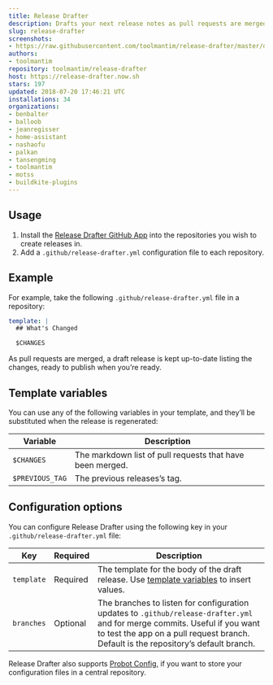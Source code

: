 ```yaml
---
title: Release Drafter
description: Drafts your next release notes as pull requests are merged into master.
slug: release-drafter
screenshots:
- https://raw.githubusercontent.com/toolmantim/release-drafter/master/design/screenshot.png
authors:
- toolmantim
repository: toolmantim/release-drafter
host: https://release-drafter.now.sh
stars: 197
updated: 2018-07-20 17:46:21 UTC
installations: 34
organizations:
- benbalter
- balloob
- jeanregisser
- home-assistant
- nashaofu
- palkan
- tansengming
- toolmantim
- motss
- buildkite-plugins
---
```


## Usage

1. Install the [Release Drafter GitHub App](https://github.com/apps/release-drafter) into the repositories you wish to create releases in.
2. Add a `.github/release-drafter.yml` configuration file to each repository.

## Example

For example, take the following `.github/release-drafter.yml` file in a repository:

```yml
template: |
  ## What's Changed

  $CHANGES
```

As pull requests are merged, a draft release is kept up-to-date listing the changes, ready to publish when you’re ready.

## Template variables

You can use any of the following variables in your template, and they’ll be substituted when the release is regenerated:

|Variable|Description|
|-|-|
|`$CHANGES`|The markdown list of pull requests that have been merged.|
|`$PREVIOUS_TAG`|The previous releases’s tag.|

## Configuration options

You can configure Release Drafter using the following key in your `.github/release-drafter.yml` file:

|Key|Required|Description|
|-|-|-|
|`template`|Required|The template for the body of the draft release. Use [template variables](#template-variables) to insert values.|
|`branches`|Optional|The branches to listen for configuration updates to `.github/release-drafter.yml` and for merge commits. Useful if you want to test the app on a pull request branch. Default is the repository’s default branch.|

Release Drafter also supports [Probot Config](https://github.com/probot/probot-config), if you want to store your configuration files in a central repository.
